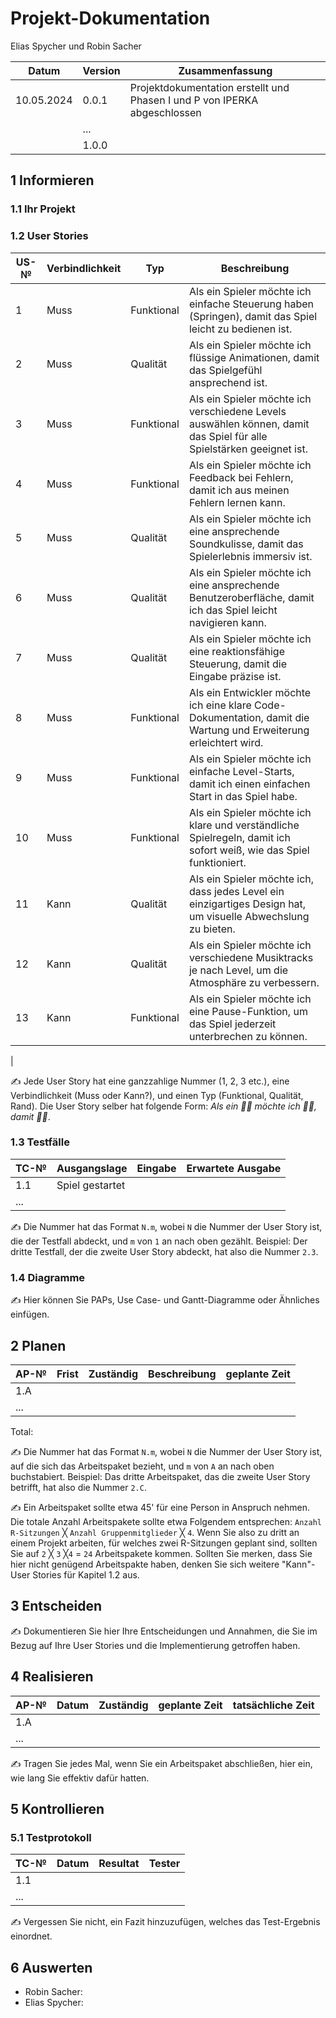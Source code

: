 # Projekt-Dokumentation

Elias Spycher und Robin Sacher

| Datum | Version | Zusammenfassung                                              |
| ----- | ------- | ------------------------------------------------------------ |
| 10.05.2024      | 0.0.1   | Projektdokumentation erstellt und Phasen I und P von IPERKA abgeschlossen |
|       | ...     |                                                              |
|       | 1.0.0   |                                                              |

## 1 Informieren

### 1.1 Ihr Projekt

### 1.2 User Stories

| US-№ | Verbindlichkeit | Typ       | Beschreibung                                                                                                    |
|-------|-----------------|-----------|-----------------------------------------------------------------------------------------------------------------|
| 1     | Muss            | Funktional | Als ein Spieler möchte ich einfache Steuerung haben (Springen), damit das Spiel leicht zu bedienen ist. |
| 2     | Muss            | Qualität  | Als ein Spieler möchte ich flüssige Animationen, damit das Spielgefühl ansprechend ist.                           |
| 3     | Muss            | Funktional | Als ein Spieler möchte ich verschiedene Levels auswählen können, damit das Spiel für alle Spielstärken geeignet ist. |
| 4     | Muss            | Funktional | Als ein Spieler möchte ich Feedback bei Fehlern, damit ich aus meinen Fehlern lernen kann.             |
| 5     | Muss            | Qualität  | Als ein Spieler möchte ich eine ansprechende Soundkulisse, damit das Spielerlebnis immersiv ist.                  |
| 6     | Muss            | Qualität  | Als ein Spieler möchte ich eine ansprechende Benutzeroberfläche, damit ich das Spiel leicht navigieren kann.         |
| 7    | Muss            | Qualität  | Als ein Spieler möchte ich eine reaktionsfähige Steuerung, damit die Eingabe präzise ist.                         |
| 8    | Muss            | Funktional | Als ein Entwickler möchte ich eine klare Code-Dokumentation, damit die Wartung und Erweiterung erleichtert wird.  |
| 9    | Muss            | Funktional | Als ein Spieler möchte ich einfache Level-Starts, damit ich einen einfachen Start in das Spiel habe.         |
| 10    | Muss            | Funktional | Als ein Spieler möchte ich klare und verständliche Spielregeln, damit ich sofort weiß, wie das Spiel funktioniert. |
| 11    | Kann            | Qualität   | Als ein Spieler möchte ich, dass jedes Level ein einzigartiges Design hat, um visuelle Abwechslung zu bieten.    |
| 12    | Kann            | Qualität   | Als ein Spieler möchte ich verschiedene Musiktracks je nach Level, um die Atmosphäre zu verbessern.              |
| 13    | Kann            | Funktional | Als ein Spieler möchte ich eine Pause-Funktion, um das Spiel jederzeit unterbrechen zu können.                   |
|

✍️ Jede User Story hat eine ganzzahlige Nummer (1, 2, 3 etc.), eine Verbindlichkeit (Muss oder Kann?), und einen Typ (Funktional, Qualität, Rand). Die User Story selber hat folgende Form: *Als ein 🤷‍♂️ möchte ich 🤷‍♂️, damit 🤷‍♂️*.

### 1.3 Testfälle

| TC-№ | Ausgangslage | Eingabe | Erwartete Ausgabe |
| ---- | ------------ | ------- | ----------------- |
| 1.1  | Spiel gestartet             |         |                   |
| ...  |              |         |                   |

✍️ Die Nummer hat das Format `N.m`, wobei `N` die Nummer der User Story ist, die der Testfall abdeckt, und `m` von `1` an nach oben gezählt. Beispiel: Der dritte Testfall, der die zweite User Story abdeckt, hat also die Nummer `2.3`.

### 1.4 Diagramme

✍️ Hier können Sie PAPs, Use Case- und Gantt-Diagramme oder Ähnliches einfügen.

## 2 Planen

| AP-№ | Frist | Zuständig | Beschreibung | geplante Zeit |
| ---- | ----- | --------- | ------------ | ------------- |
| 1.A  |       |           |              |               |
| ...  |       |           |              |               |

Total: 

✍️ Die Nummer hat das Format `N.m`, wobei `N` die Nummer der User Story ist, auf die sich das Arbeitspaket bezieht, und `m` von `A` an nach oben buchstabiert. Beispiel: Das dritte Arbeitspaket, das die zweite User Story betrifft, hat also die Nummer `2.C`.

✍️ Ein Arbeitspaket sollte etwa 45' für eine Person in Anspruch nehmen. Die totale Anzahl Arbeitspakete sollte etwa Folgendem entsprechen: `Anzahl R-Sitzungen` ╳ `Anzahl Gruppenmitglieder` ╳ `4`. Wenn Sie also zu dritt an einem Projekt arbeiten, für welches zwei R-Sitzungen geplant sind, sollten Sie auf `2` ╳ `3` ╳`4` = `24` Arbeitspakete kommen. Sollten Sie merken, dass Sie hier nicht genügend Arbeitspakte haben, denken Sie sich weitere "Kann"-User Stories für Kapitel 1.2 aus.

## 3 Entscheiden

✍️ Dokumentieren Sie hier Ihre Entscheidungen und Annahmen, die Sie im Bezug auf Ihre User Stories und die Implementierung getroffen haben.

## 4 Realisieren

| AP-№ | Datum | Zuständig | geplante Zeit | tatsächliche Zeit |
| ---- | ----- | --------- | ------------- | ----------------- |
| 1.A  |       |           |               |                   |
| ...  |       |           |               |                   |

✍️ Tragen Sie jedes Mal, wenn Sie ein Arbeitspaket abschließen, hier ein, wie lang Sie effektiv dafür hatten.

## 5 Kontrollieren

### 5.1 Testprotokoll

| TC-№ | Datum | Resultat | Tester |
| ---- | ----- | -------- | ------ |
| 1.1  |       |          |        |
| ...  |       |          |        |

✍️ Vergessen Sie nicht, ein Fazit hinzuzufügen, welches das Test-Ergebnis einordnet.

## 6 Auswerten
- Robin Sacher:
- Elias Spycher:
